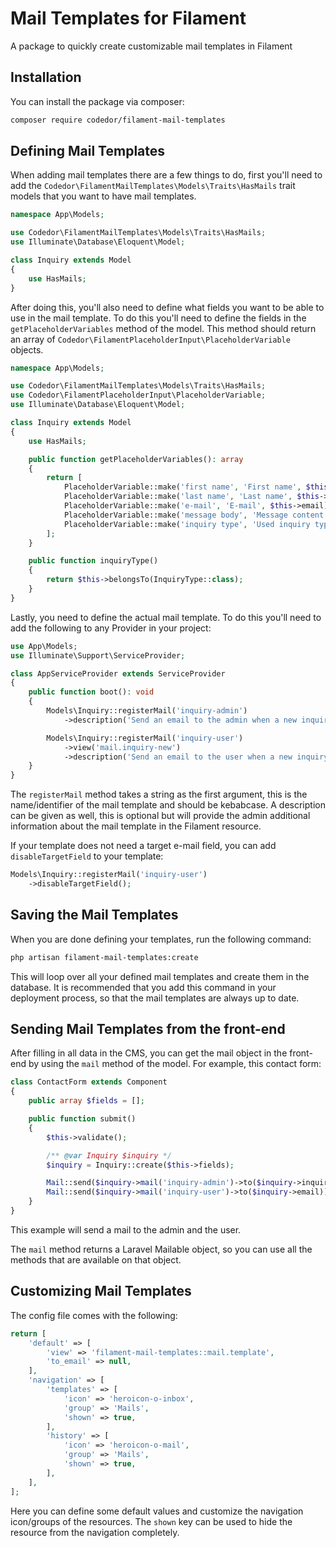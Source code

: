 # Mail Templates for Filament

A package to quickly create customizable mail templates in Filament

## Installation

You can install the package via composer:

```bash
composer require codedor/filament-mail-templates
```

## Defining Mail Templates

When adding mail templates there are a few things to do, first you'll need to add the `Codedor\FilamentMailTemplates\Models\Traits\HasMails` trait models that you want to have mail templates.

```php
namespace App\Models;

use Codedor\FilamentMailTemplates\Models\Traits\HasMails;
use Illuminate\Database\Eloquent\Model;

class Inquiry extends Model
{
    use HasMails;
}
```

After doing this, you'll also need to define what fields you want to be able to use in the mail template. To do this you'll need to define the fields in the `getPlaceholderVariables` method of the model. This method should return an array of `Codedor\FilamentPlaceholderInput\PlaceholderVariable` objects.

```php
namespace App\Models;

use Codedor\FilamentMailTemplates\Models\Traits\HasMails;
use Codedor\FilamentPlaceholderInput\PlaceholderVariable;
use Illuminate\Database\Eloquent\Model;

class Inquiry extends Model
{
    use HasMails;

    public function getPlaceholderVariables(): array
    {
        return [
            PlaceholderVariable::make('first name', 'First name', $this->first_name),
            PlaceholderVariable::make('last name', 'Last name', $this->last_name),
            PlaceholderVariable::make('e-mail', 'E-mail', $this->email),
            PlaceholderVariable::make('message body', 'Message content', $this->message),
            PlaceholderVariable::make('inquiry type', 'Used inquiry type', $this->inquiryType?->working_title),
        ];
    }

    public function inquiryType()
    {
        return $this->belongsTo(InquiryType::class);
    }
}
```

Lastly, you need to define the actual mail template. To do this you'll need to add the following to any Provider in your project:

```php
use App\Models;
use Illuminate\Support\ServiceProvider;

class AppServiceProvider extends ServiceProvider
{
    public function boot(): void
    {
        Models\Inquiry::registerMail('inquiry-admin')
            ->description('Send an email to the admin when a new inquiry is made');

        Models\Inquiry::registerMail('inquiry-user')
            ->view('mail.inquiry-new')
            ->description('Send an email to the user when a new inquiry is made');
    }
}
```

The `registerMail` method takes a string as the first argument, this is the name/identifier of the mail template and should be kebabcase. A description can be given as well, this is optional but will provide the admin additional information about the mail template in the Filament resource.

If your template does not need a target e-mail field, you can add `disableTargetField` to your template:

```php
Models\Inquiry::registerMail('inquiry-user')
    ->disableTargetField();
```

## Saving the Mail Templates

When you are done defining your templates, run the following command:

```bash
php artisan filament-mail-templates:create
```

This will loop over all your defined mail templates and create them in the database. It is recommended that you add this command in your deployment process, so that the mail templates are always up to date.

## Sending Mail Templates from the front-end

After filling in all data in the CMS, you can get the mail object in the front-end by using the `mail` method of the model. For example, this contact form:

```php
class ContactForm extends Component
{
    public array $fields = [];

    public function submit()
    {
        $this->validate();

        /** @var Inquiry $inquiry */
        $inquiry = Inquiry::create($this->fields);

        Mail::send($inquiry->mail('inquiry-admin')->to($inquiry->inquiryType?->to_email));
        Mail::send($inquiry->mail('inquiry-user')->to($inquiry->email));
    }
}
```

This example will send a mail to the admin and the user.

The `mail` method returns a Laravel Mailable object, so you can use all the methods that are available on that object.

## Customizing Mail Templates

The config file comes with the following:

```php
return [
    'default' => [
        'view' => 'filament-mail-templates::mail.template',
        'to_email' => null,
    ],
    'navigation' => [
        'templates' => [
            'icon' => 'heroicon-o-inbox',
            'group' => 'Mails',
            'shown' => true,
        ],
        'history' => [
            'icon' => 'heroicon-o-mail',
            'group' => 'Mails',
            'shown' => true,
        ],
    ],
];
```

Here you can define some default values and customize the navigation icon/groups of the resources. The `shown` key can be used to hide the resource from the navigation completely.
